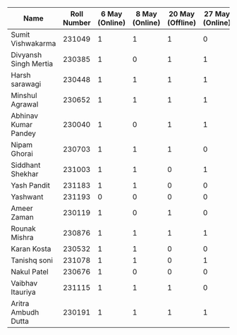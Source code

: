 
| Name                  | Roll Number | 6 May (Online) | 8 May (Online) | 20 May (Offline) | 27 May (Online) |
| --------------------- | ----------- | -------------- | -------------- | ---------------- | --------------- |
| Sumit Vishwakarma     | 231049      | 1              | 1              | 1                | 0               |
| Divyansh Singh Mertia | 230385      | 1              | 0              | 1                | 1               |
| Harsh sarawagi        | 230448      | 1              | 1              | 1                | 1               |
| Minshul Agrawal       | 230652      | 1              | 1              | 1                | 1               |
| Abhinav Kumar Pandey  | 230040      | 1              | 0              | 1                | 1               |
| Nipam Ghorai          | 230703      | 1              | 1              | 1                | 0               |
| Siddhant Shekhar      | 231003      | 1              | 1              | 0                | 1               |
| Yash Pandit           | 231183      | 1              | 1              | 0                | 0               |
| Yashwant              | 231193      | 0              | 0              | 0                | 0               |
| Ameer Zaman           | 230119      | 1              | 0              | 1                | 0               |
| Rounak Mishra         | 230876      | 1              | 1              | 1                | 1               |
| Karan Kosta           | 230532      | 1              | 1              | 0                | 0               |
| Tanishq soni          | 231078      | 1              | 1              | 0                | 1               |
| Nakul Patel           | 230676      | 1              | 0              | 0                | 0               |
| Vaibhav Itauriya      | 231115      | 1              | 1              | 1                | 0               |
| Aritra Ambudh Dutta   | 230191      | 1              | 1              | 1                | 1               |
